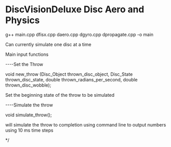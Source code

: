 # DiscVisionDeluxe Disc Aero and Physics

g++ main.cpp dfisx.cpp daero.cpp dgyro.cpp dpropagate.cpp -o main



Can currently simulate one disc at a time


Main input functions 


----Set the Throw


void new_throw (Disc_Object thrown_disc_object, Disc_State thrown_disc_state, double thrown_radians_per_second, double thrown_disc_wobble);





Set the beginning state of the throw to be simulated


----Simulate the throw


void simulate_throw();


will simulate the throw to completion using command line to output numbers using 10 ms time steps

*/
